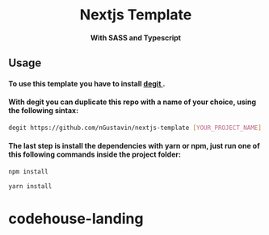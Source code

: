 <h1 align="center"> Nextjs Template </h1>
<h4 align="center"> With SASS and Typescript </h4>

## Usage
#### To use this template you have to install  <a href="https://github.com/Rich-Harris/degit"> degit <a/>.

#### With degit you can duplicate this repo with a name of your choice, using the following sintax: <br/> 
 
```bash 
degit https://github.com/nGustavin/nextjs-template [YOUR_PROJECT_NAME]
```

#### The last step is install the dependencies with yarn or npm, just run one of this following commands inside the project folder:

```bash
npm install 

yarn install
```
# codehouse-landing
